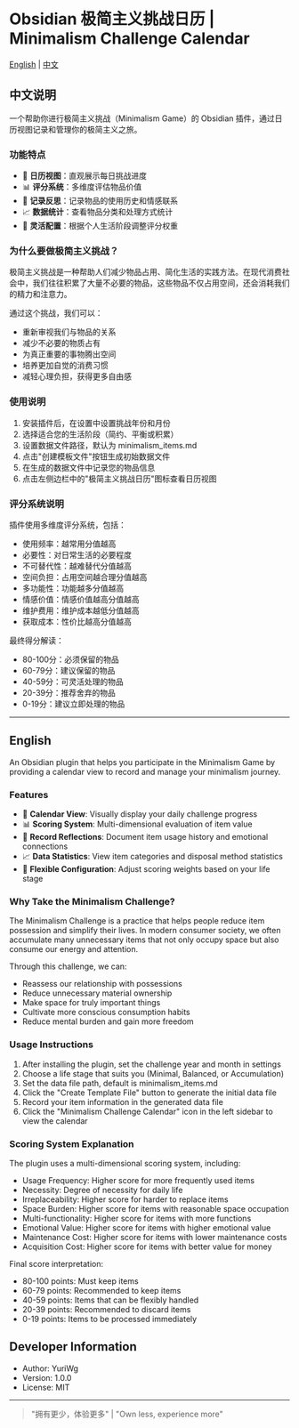 # Obsidian 极简主义挑战日历 | Minimalism Challenge Calendar

[English](#english) | [中文](#chinese)

<a id="chinese"></a>
## 中文说明

一个帮助你进行极简主义挑战（Minimalism Game）的 Obsidian 插件，通过日历视图记录和管理你的极简主义之旅。

### 功能特点

- 📅 **日历视图**：直观展示每日挑战进度
- 📊 **评分系统**：多维度评估物品价值
- 📝 **记录反思**：记录物品的使用历史和情感联系
- 📈 **数据统计**：查看物品分类和处理方式统计
- 🔄 **灵活配置**：根据个人生活阶段调整评分权重

### 为什么要做极简主义挑战？

极简主义挑战是一种帮助人们减少物品占用、简化生活的实践方法。在现代消费社会中，我们往往积累了大量不必要的物品，这些物品不仅占用空间，还会消耗我们的精力和注意力。

通过这个挑战，我们可以：
- 重新审视我们与物品的关系
- 减少不必要的物质占有
- 为真正重要的事物腾出空间
- 培养更加自觉的消费习惯
- 减轻心理负担，获得更多自由感

### 使用说明

1. 安装插件后，在设置中设置挑战年份和月份
2. 选择适合您的生活阶段（简约、平衡或积累）
3. 设置数据文件路径，默认为 minimalism_items.md
4. 点击"创建模板文件"按钮生成初始数据文件
5. 在生成的数据文件中记录您的物品信息
6. 点击左侧边栏中的"极简主义挑战日历"图标查看日历视图

### 评分系统说明

插件使用多维度评分系统，包括：
- 使用频率：越常用分值越高
- 必要性：对日常生活的必要程度
- 不可替代性：越难替代分值越高
- 空间负担：占用空间越合理分值越高
- 多功能性：功能越多分值越高
- 情感价值：情感价值越高分值越高
- 维护费用：维护成本越低分值越高
- 获取成本：性价比越高分值越高

最终得分解读：
- 80-100分：必须保留的物品
- 60-79分：建议保留的物品
- 40-59分：可灵活处理的物品
- 20-39分：推荐舍弃的物品
- 0-19分：建议立即处理的物品

---

<a id="english"></a>
## English

An Obsidian plugin that helps you participate in the Minimalism Game by providing a calendar view to record and manage your minimalism journey.

### Features

- 📅 **Calendar View**: Visually display your daily challenge progress
- 📊 **Scoring System**: Multi-dimensional evaluation of item value
- 📝 **Record Reflections**: Document item usage history and emotional connections
- 📈 **Data Statistics**: View item categories and disposal method statistics
- 🔄 **Flexible Configuration**: Adjust scoring weights based on your life stage

### Why Take the Minimalism Challenge?

The Minimalism Challenge is a practice that helps people reduce item possession and simplify their lives. In modern consumer society, we often accumulate many unnecessary items that not only occupy space but also consume our energy and attention.

Through this challenge, we can:
- Reassess our relationship with possessions
- Reduce unnecessary material ownership
- Make space for truly important things
- Cultivate more conscious consumption habits
- Reduce mental burden and gain more freedom

### Usage Instructions

1. After installing the plugin, set the challenge year and month in settings
2. Choose a life stage that suits you (Minimal, Balanced, or Accumulation)
3. Set the data file path, default is minimalism_items.md
4. Click the "Create Template File" button to generate the initial data file
5. Record your item information in the generated data file
6. Click the "Minimalism Challenge Calendar" icon in the left sidebar to view the calendar

### Scoring System Explanation

The plugin uses a multi-dimensional scoring system, including:
- Usage Frequency: Higher score for more frequently used items
- Necessity: Degree of necessity for daily life
- Irreplaceability: Higher score for harder to replace items
- Space Burden: Higher score for items with reasonable space occupation
- Multi-functionality: Higher score for items with more functions
- Emotional Value: Higher score for items with higher emotional value
- Maintenance Cost: Higher score for items with lower maintenance costs
- Acquisition Cost: Higher score for items with better value for money

Final score interpretation:
- 80-100 points: Must keep items
- 60-79 points: Recommended to keep items
- 40-59 points: Items that can be flexibly handled
- 20-39 points: Recommended to discard items
- 0-19 points: Items to be processed immediately

## Developer Information

- Author: YuriWg
- Version: 1.0.0
- License: MIT

---

> "拥有更少，体验更多" | "Own less, experience more"
